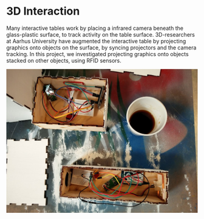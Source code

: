 # 3D Interaction
Many interactive tables work by placing a infrared camera beneath the glass-plastic surface, to track activity on the table surface. 3D-researchers at Aarhus University have augmented the interactive table by projecting graphics onto objects on the surface, by syncing projectors and the camera tracking. In this project, we investigated projecting graphics onto objects stacked on other objects, using RFID sensors. 

![alt text](IMG_20160613_111003.jpg)
